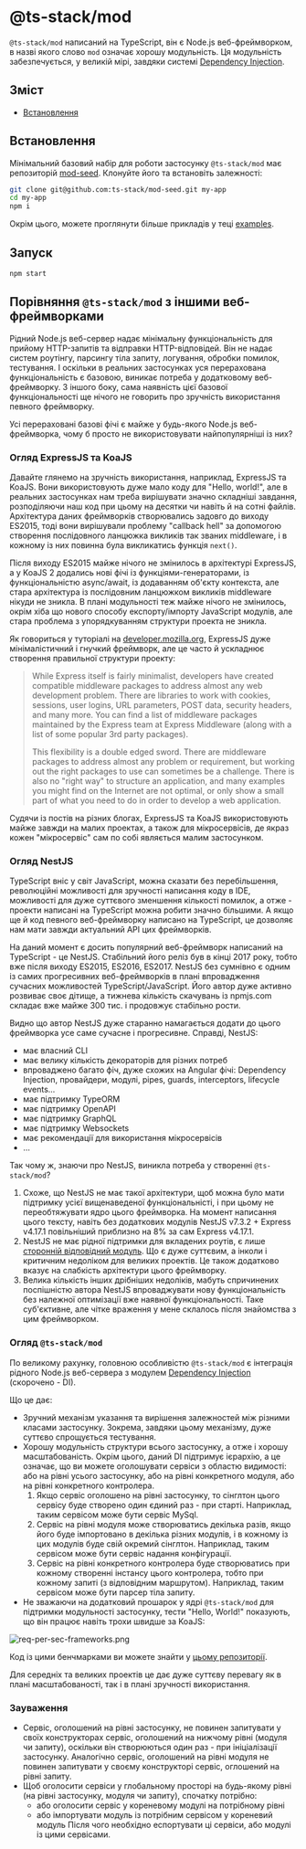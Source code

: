 # @ts-stack/mod

`@ts-stack/mod` написаний на TypeScript, він є Node.js веб-фреймворком, в назві якого слово `mod` означає хорошу модульність.
Ця модульність забезпечується, у великій мірі, завдяки системі [Dependency Injection][1].

## Зміст

- [Встановлення](#встановлення)

## Встановлення

Мінімальний базовий набір для роботи застосунку `@ts-stack/mod` має репозиторій [mod-seed][2].
Клонуйте його та встановіть залежності:

```bash
git clone git@github.com:ts-stack/mod-seed.git my-app
cd my-app
npm i
```

Окрім цього, можете проглянути більше прикладів у теці [examples][4].

## Запуск

```bash
npm start
```

## Порівняння `@ts-stack/mod` з іншими веб-фреймворками

Рідний Node.js веб-сервер надає мінімальну функціональність для прийому HTTP-запитів та відправки HTTP-відповідей. Він не надає систем роутінгу, парсингу тіла запиту, логування, обробки помилок, тестування. І оскільки в реальних застосунках уся перерахована функціональність є базовою, виникає потреба у додатковому веб-фреймворку. З іншого боку, сама наявність цієї базової функціональності ще нічого не говорить про зручність використання певного фреймворку.

Усі перераховані базові фічі є майже у будь-якого Node.js веб-фреймворка, чому б просто не використовувати найпопулярніші із них?

### Огляд ExpressJS та KoaJS

Давайте глянемо на зручність використання, наприклад, ExpressJS та KoaJS. Вони використовують дуже мало коду для "Hello, world!", але в реальних застосунках нам треба вирішувати значно складніші завдання, розподіляючи наш код при цьому на десятки чи навіть й на сотні файлів. Архітектура даних фреймворків створювались задовго до виходу ES2015, тоді вони вирішували проблему "callback hell" за допомогою створення послідовного ланцюжка викликів так званих middleware, і в кожному із них повинна була викликатись функція `next()`.

Після виходу ES2015 майже нічого не змінилось в архітектурі ExpressJS, а у KoaJS 2 додались нові фічі із функціями-генераторами, із функціональністю async/await, із додаванням об'єкту контекста, але стара архітектура із послідовним ланцюжком викликів middleware нікуди не зникла. В плані модульності теж майже нічого не змінилось, окрім хіба що нового способу експорту/імпорту JavaScript модулів, але стара проблема з упорядкуванням структури проекта не зникла.

Як говориться у туторіалі на [developer.mozilla.org][5], ExpressJS дуже мінімалістичний і гнучкий фреймворк, але це часто й ускладнює створення правильної структури проекту:

> While Express itself is fairly minimalist, developers have created compatible middleware packages to address almost any web development problem. There are libraries to work with cookies, sessions, user logins, URL parameters, POST data, security headers, and many more. You can find a list of middleware packages maintained by the Express team at Express Middleware (along with a list of some popular 3rd party packages).
>
> This flexibility is a double edged sword. There are middleware packages to address almost any problem or requirement, but working out the right packages to use can sometimes be a challenge. There is also no "right way" to structure an application, and many examples you might find on the Internet are not optimal, or only show a small part of what you need to do in order to develop a web application.

Судячи із постів на різних блогах, ExpressJS та KoaJS використовують майже завжди на малих проектах, а також для мікросервісів, де якраз кожен "мікросервіс" сам по собі являється малим застосунком.

### Огляд NestJS

TypeScript вніс у світ JavaScript, можна сказати без перебільшення, революційні можливості для зручності написання коду в IDE, можливості для дуже суттєвого зменшення кількості помилок, а отже - проекти написані на TypeScript можна робити значно більшими. А якщо ще й код певного веб-фреймворку написано на TypeScript, це дозволяє нам мати завжди актуальний API цих фреймворків.

На даний момент є досить популярний веб-фреймворк написаний на TypeScript - це NestJS. Стабільний його реліз був в кінці 2017 року, тобто вже після виходу ES2015, ES2016, ES2017. NestJS без сумнівно є одним із самих прогресивних веб-фреймворків в плані впровадження сучасних можливостей TypeScript/JavaScript. Його автор дуже активно розвиває своє дітище, а тижнева кількість скачувань із npmjs.com складає вже майже 300 тис. і продовжує стабільно рости.

Видно що автор NestJS дуже старанно намагається додати до цього фреймворка усе саме сучасне і прогресивне. Справді, NestJS:
- має власний CLI
- має велику кількість декораторів для різних потреб
- впроваджено багато фіч, дуже схожих на Angular фічі: Dependency Injection, провайдери, модулі, pipes, guards, interceptors, lifecycle events...
- має підтримку TypeORM
- має підтримку OpenAPI
- має підтримку GraphQL
- має підтримку Websockets
- має рекомендації для використання мікросервісів
- ...

Так чому ж, знаючи про NestJS, виникла потреба у створенні `@ts-stack/mod`?

1. Схоже, що NestJS не має такої архітектури, щоб можна було мати підтримку усієї вищенаведеної функціональністі, і при цьому не переобтяжувати ядро цього фреймворка. На момент написання цього тексту, навіть без додаткових модулів NestJS v7.3.2 + Express v4.17.1 повільніший приблизно на 8% за сам Express v4.17.1.
2. NestJS не має рідної підтримки для вкладених роутів, є лише [сторонній відповідний модуль][6]. Що є дуже суттєвим, а інколи і критичним недоліком для великих проектів. Це також додатково вказує на слабкість архітектури цього фреймворку.
3. Велика кількість інших дрібніших недоліків, мабуть спричинених поспішністю автора NestJS впроваджувати нову функціональність без належної оптимізації вже наявної функціональності. Таке суб'єктивне, але чітке враження у мене склалось після знайомства з цим фреймворком.

### Огляд `@ts-stack/mod`

По великому рахунку, головною особливістю `@ts-stack/mod` є інтеграція рідного Node.js веб-сервера з модулем [Dependency Injection][1] (скорочено - DI).

Що це дає:
- Зручний механізм указання та вирішення залежностей між різними класами застосунку. Зокрема, завдяки цьому механізму, дуже суттєво спрощується тестування.
- Хорошу модульність структури всього застосунку, а отже і хорошу масштабованість. Окрім цього, даний DI підтримує ієрархію, а це означає, що ви можете оголошувати сервіси з областю видимості: або на рівні усього застосунку, або на рівні конкретного модуля, або на рівні конкретного контролера.
   1. Якщо сервіс оголошено на рівні застосунку, то сінглтон цього сервісу буде створено один єдиний раз - при старті. Наприклад, таким сервісом може бути сервіс MySql.
   2. Сервіс на рівні модуля може створюватись декілька разів, якщо його буде імпортовано в декілька різних модулів, і в кожному із цих модулів буде свій окремий сінглтон. Наприклад, таким сервісом може бути сервіс надання конфігурації.
   3. Сервіс на рівні конкретного контролера буде створюватись при кожному створенні інстансу цього контролера, тобто при кожному запиті (з відповідним маршрутом). Наприклад, таким сервісом може бути парсер тіла запиту.
- Не зважаючи на додатковий прошарок у ядрі `@ts-stack/mod` для підтримки модульності застосунку, тести "Hello, World!" показують, що він працює навіть трохи швидше за KoaJS:

![req-per-sec-frameworks.png](https://raw.githubusercontent.com/ts-stack/vs-webframework/master/req-per-sec-frameworks.png)

Код із цими бенчмарками ви можете знайти у [цьому репозиторії][7].

Для середніх та великих проектів це дає дуже суттєву перевагу як в плані масштабованості, так і в плані зручності використання.

### Зауваження

- Сервіс, оголошений на рівні застосунку, не повинен запитувати у своїх конструкторах сервіс,
оголошений на нижчому рівні (модуля чи запиту), оскільки він створюються один раз - при ініціалізації застосунку. Аналогічно сервіс, оголошений на рівні модуля не повинен запитувати у своєму конструкторі сервіс, оглошений на рівні запиту.
- Щоб оголосити сервіси у глобальному просторі на будь-якому рівні (на рівні застосунку, модуля чи запиту),
спочатку потрібно:
  - або оголосити сервіс у кореневому модулі на потрібному рівні
  - або імпортувати модуль із потрібним сервісом у кореневий модуль
Після чого необхідно еспортувати ці сервіси, або модулі із цими сервісами.


[1]: https://github.com/ts-stack/di
[2]: https://github.com/ts-stack/mod-seed
[3]: https://github.com/ts-stack/mod
[4]: https://github.com/ts-stack/mod/tree/master/examples
[5]: https://developer.mozilla.org/en-US/docs/Learn/Server-side/Express_Nodejs/Introduction#Introducing_Express
[6]: https://github.com/nestjsx/nest-router
[7]: https://github.com/ts-stack/vs-webframework
